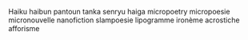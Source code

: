 Haiku
haibun
pantoun
tanka
senryu
haiga
micropoetry
micropoesie
micronouvelle
nanofiction
slampoesie
lipogramme
ironème
acrostiche
afforisme